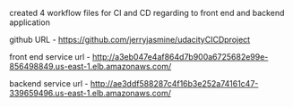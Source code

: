created 4 workflow files for CI and CD regarding to front end and backend application

github URL - https://github.com/jerryjasmine/udacityCICDproject

front end service url - http://a3eb047e4af864d7b900a6725682e99e-856498849.us-east-1.elb.amazonaws.com/

backend service url - http://ae3ddf588287c4f16b3e252a74161c47-339659496.us-east-1.elb.amazonaws.com/

